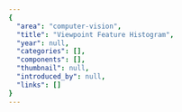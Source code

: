 ```yaml
---
{
  "area": "computer-vision",
  "title": "Viewpoint Feature Histogram",
  "year": null,
  "categories": [],
  "components": [],
  "thumbnail": null,
  "introduced_by": null,
  "links": []
}
---
```

